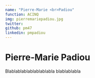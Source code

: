 ```yaml
---
name: "Pierre-Marie <br>Padiou"
function: ACINQ
img: pierremariepadiou.jpg
twitter: 
github: pm47
linkedin: pmpadiou
---
```


# Pierre-Marie Padiou
 
Blablablablablablablabla
blablablabla

